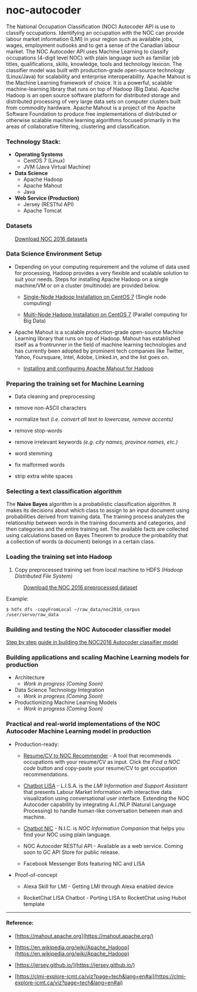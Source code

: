# noc-autocoder
The National Occupation Classification (NOC) Autocoder API is use to classify occupations. Identifying an occupation with the NOC can provide labour market information (LMI) in your region such as available jobs, wages, employment outlooks and to get a sense of the Canadian labour market. The NOC Autocoder API uses Machine Learning to classify occupations (4-digit level NOC) with plain language such as familiar job titles, qualifications, skills, knowledge, tools and technology lexicon. The classifier model was built with production-grade open-source technology (Linux/Java) for scalability and enterprise interoperability. Apache Mahout is the Machine Learning framework of choice. It is a powerful, scalable machine-learning library that runs on top of Hadoop (Big Data). Apache Hadoop is an open source software platform for distributed storage and distributed processing of very large data sets on computer clusters built from commodity hardware. Apache Mahout is a project of the Apache Software Foundation to produce free implementations of distributed or otherwise scalable machine learning algorithms focused primarily in the areas of collaborative filtering, clustering and classification.  

### Technology Stack:

- **Operating Systems**
  + CentOS 7 (Linux)
  + JVM (Java Virtual Machine)
- **Data Science**
  + Apache Hadoop
  + Apache Mahout
  + Java
- **Web Service (Production)**
  + Jersey (RESTful API)
  + Apache Tomcat

### Datasets

&nbsp;&nbsp;&nbsp;&nbsp;&nbsp;&nbsp;[Download NOC 2016 datasets ](https://open.canada.ca/data/dataset/f1f287de-1208-490d-9faf-302d343df0eb)

### Data Science Environment Setup

+ Depending on your computing requirement and the volume of data used for processing, Hadoop provides a very flexible and scalable solution to suit your needs. Steps for installing Apache Hadoop on a single machine/VM or on a cluster (multinode) are provided below.

  + [Single-Node Hadoop Installation on CentOS 7](https://github.com/LMID-DIMT/noc-autocoder/wiki/Single-Node-Hadoop-Installation-on-CentOS-7) (Single node computing)

  + [Multi-Node Hadoop Installation on CentOS 7](https://github.com/LMID-DIMT/noc-autocoder/wiki/Multi-Node-Hadoop-Installation-on-CentOS-7) (Parallel computing for Big Data)

+ Apache Mahout is a scalable production-grade open-source Machine Learning library that runs on top of Hadoop. Mahout has established itself as a frontrunner in the field of machine learning technologies and has currently been adopted by prominent tech companies like Twitter, Yahoo, Foursquare, Intel, Adobe, Linked.in, and the list goes on.

  + [Installing and configuring Apache Mahout for Hadoop](https://github.com/LMID-DIMT/noc-autocoder/wiki/Installing-and-configuring-Apache-Mahout-for-Hadoop)

### Preparing the training set for Machine Learning

  + Data cleaning and preprocessing

   + remove non-ASCII characters
   + normalize text  _(i.e. convert all text to lowercase, remove accents)_
   + remove stop-words
   + remove irrelevant keywords _(e.g. city names, province names, etc.)_
   + word stemming
   + fix malformed words
   + strip extra white spaces

### Selecting a text classification algorithm

The  **Naive  Bayes**  algorithm  is  a  probabilistic  classification  algorithm.  It  makes  its  decisions  about  which  class  to  assign  to  an  input  document  using  probabilities  derived  from  training  data.  The  training  process  analyzes  the relationship between words in the training documents and categories, and then categories and the entire training set. The available facts are collected using calculations based on Bayes Theorem to produce the probability that a collection of words (a document) belongs in a certain class.

### Loading the training set into Hadoop

1. Copy preprocessed training set from local machine to HDFS _(Hadoop Distributed File System)_

&nbsp;&nbsp;&nbsp;&nbsp;&nbsp;&nbsp;&nbsp;&nbsp;&nbsp;&nbsp;&nbsp;&nbsp;[Download the NOC 2016 preprocessed dataset](https://github.com/LMID-DIMT/noc-autocoder/tree/master/noc-autocoder-mahout/data/noc2016_corpus)

Example:
```
$ hdfs dfs -copyFromLocal ~/raw_data/noc2016_corpus /user/servo/raw_data
```

### Building and testing the NOC Autocoder classifier model

[Step by step guide in building the NOC2016 Autocoder classifier model](https://github.com/LMID-DIMT/noc-autocoder/wiki/Building-the-Classifier-Model-with-Mahout)



### Building applications and scaling Machine Learning models for production

+ Architecture
  + _Work in progress (Coming Soon)_
+ Data Science Technology Integration
  + _Work in progress (Coming Soon)_
+ Productionizing Machine Learning Models
  + _Work in progress (Coming Soon)_

### Practical and real-world implementations of the NOC Autocoder Machine Learning model in production

+ Production-ready:

  + [Resume/CV to NOC Recommender](https://clmi-explore-icmt.ca/viz?page=home&lang=en) - A tool that recommends occupations with your resume/CV as input. Click the _Find a NOC code_ button and copy-paste your resume/CV to get occupation recommendations.

  + [Chatbot LISA](https://clmi-explore-icmt.ca/viz?page=chat-lisa) - L.I.S.A. is the _LMI Information and Support Assistant_ that presents Labour Market Information with interactive data visualization using conversational user interface. Extending the NOC Autocoder capability by integrating A.I./NLP (Natural Language Processing) to handle human-like conversation between man and machine.

  + [Chatbot NIC](https://clmi-explore-icmt.ca/viz?page=chat-nic) - N.I.C. is _NOC Information Companion_ that helps you find your NOC using plain language.

  + NOC Autocoder RESTful API - Available as a web service. Coming soon to GC API Store for public release.

  + Facebook Messenger Bots featuring NIC and LISA

+ Proof-of-concept

  + Alexa Skill for LMI - Getting LMI through Alexa enabled device

  + RocketChat LISA Chatbot - Porting LISA to RocketChat using Hubot template




***
#### Reference:

+ [https://mahout.apache.org](https://mahout.apache.org/)

+ [https://en.wikipedia.org/wiki/Apache_Hadoop](https://en.wikipedia.org/wiki/Apache_Hadoop)

+ [https://jersey.github.io/](https://jersey.github.io/)

+ [https://clmi-explore-icmt.ca/viz?page=tech&lang=en#ai](https://clmi-explore-icmt.ca/viz?page=tech&lang=en#ai)
